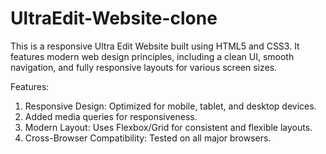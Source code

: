 # UltraEdit-Website-clone
This is a responsive Ultra Edit Website built using HTML5 and CSS3. It features modern web design principles, including a clean UI, smooth navigation, and fully responsive layouts for various screen sizes.


Features:
1) Responsive Design: Optimized for mobile, tablet, and desktop devices.
2) Added media queries for responsiveness. 
3) Modern Layout: Uses Flexbox/Grid for consistent and flexible layouts.
4) Cross-Browser Compatibility: Tested on all major browsers.
